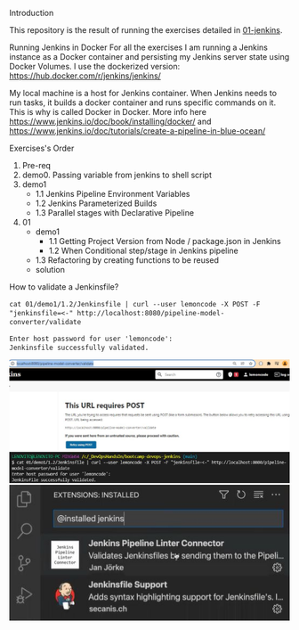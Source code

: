 Introduction

This repository is the result of running the exercises detailed in [01-jenkins](https://github.com/Lemoncode/bootcamp-devops-lemoncode/tree/master/03-cd/01-jenkins).

Running Jenkins in Docker
For all the exercises I am running a Jenkins instance as a Docker container and persisting my Jenkins server state using Docker Volumes. I use the dockerized version: https://hub.docker.com/r/jenkins/jenkins/

My local machine is a host for Jenkins container. When Jenkins needs to run tasks, it builds a docker container and runs specific commands on it. This is why is called Docker in Docker. More info here https://www.jenkins.io/doc/book/installing/docker/ and https://www.jenkins.io/doc/tutorials/create-a-pipeline-in-blue-ocean/

Exercises's Order
 
1. Pre-req
2. demo0. Passing variable from jenkins to shell script 
3. demo1
    * 1.1 Jenkins Pipeline Environment Variables
    * 1.2 Jenkins Parameterized Builds 
    * 1.3 Parallel stages with Declarative Pipeline
4. 01
    * demo1
        * 1.1 Getting Project Version from Node / package.json in Jenkins
        * 1.2 When Conditional step/stage in Jenkins pipeline
	* 1.3 Refactoring by creating functions to be reused
    * solution

How to validate a Jenkinsfile?

```
cat 01/demo1/1.2/Jenkinsfile | curl --user lemoncode -X POST -F "jenkinsfile=<-" http://localhost:8080/pipeline-model-converter/validate
```
```
Enter host password for user 'lemoncode':
Jenkinsfile successfully validated.
```
<img src="ValidateJenkinsfile1.JPG">

<img src="ValidateJenkinsfile2.JPG">

<img src="JenkinsValidator.JPG">